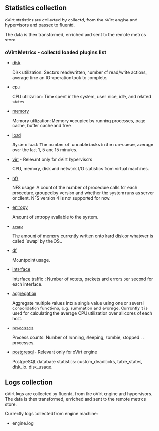 ## Statistics collection
oVirt statistics are collected by collectd, from the oVirt engine and hypervisors and passed to fluentd.

The data is then transformed, enriched and sent to the remote metrics store.

### oVirt Metrics - collectd loaded plugins list

* [disk](https://collectd.org/wiki/index.php/Plugin:Disk)
  
  Disk utilization: Sectors read/written, number of read/write actions,
  average time an IO-operation took to complete.

* [cpu](https://collectd.org/wiki/index.php/Plugin:CPU)

  CPU utilization: Time spent in the system, user, nice, idle, and related states.
      
* [memory](https://collectd.org/wiki/index.php/Plugin:Memory)

  Memory utilization: Memory occupied by running processes, page cache, buffer cache and free.

* [load](https://collectd.org/wiki/index.php/Plugin:Load)

  System load: The number of runnable tasks in the run-queue, average over the last 1, 5 and 15 minutes.

* [virt](https://collectd.org/wiki/index.php/Plugin:virt) - Relevant only for oVirt hypervisors

  CPU, memory, disk and network I/O statistics from virtual machines.
 
* [nfs](https://collectd.org/wiki/index.php/Plugin:NFS)

  NFS usage: A count of the number of procedure calls for each procedure, grouped by version
  and whether the system runs as server or client. NFS version 4 is not supported for now.

* [entropy](https://collectd.org/wiki/index.php/Plugin:Entropy)

  Amount of entropy available to the system.
 
* [swap](https://collectd.org/wiki/index.php/Plugin:Swap)

  The amount of memory currently written onto hard disk or whatever is called `swap' by the OS..

* [df](https://collectd.org/wiki/index.php/Plugin:DF)

  Mountpoint usage.
  
* [interface](https://collectd.org/wiki/index.php/Plugin:Interface)

  Interface traffic : Number of octets, packets and errors per second for each interface.

* [aggregation](https://collectd.org/wiki/index.php/Plugin:Aggregation)

  Aggregate multiple values into a single value using one or several consolidation functions, e.g. summation and average.
  Currently it is used for calculating the average CPU utilization over all cores of each host.

* [processes](https://collectd.org/wiki/index.php/Plugin:Processes)
  
  Process counts: Number of running, sleeping, zombie, stopped ... processes.

* [postgresql](https://collectd.org/wiki/index.php/Plugin:PostgreSQL) - Relevant only for oVirt engine

  PostgreSQL database statistics: custom_deadlocks, table_states, disk_io, disk_usage.


## Logs collection
oVirt logs are collected by fluentd, from the oVirt engine and hypervisors.
The data is then transformed, enriched and sent to the remote metrics store.

Currently logs collected from engine machine:

* engine.log
